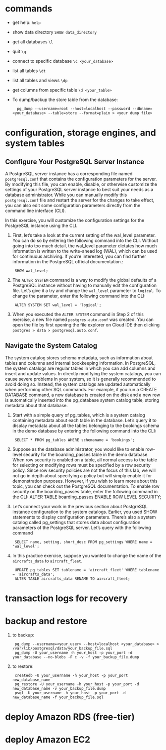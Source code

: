 # commands

- get help:  `help`

- show data directory `SHOW data_directory`

- get all databases `\l`

- quit `\q`

- connect to specific database `\c <your_database>`

- list all tables `\dt`

- list all tables and views `\dp`

- get columns from specific table `\d <your_table>`

- To dump/backup the store table from the database:

        pg_dump --username=root --host=localhost --password --dbname=<your_database> --table=store --format=plain > <your dump file>

# configuration, storage engines, and system tables

## Configure Your PostgreSQL Server Instance

A PostgreSQL server instance has a corresponding file named `postgresql.conf` that contains the configuration parameters for the server. By modifying this file, you can enable, disable, or otherwise customize the settings of your PostgreSQL server instance to best suit your needs as a database administrator. While you can manually modify this `postgresql.conf` file and restart the server for the changes to take effect, you can also edit some configuration parameters directly from the command line interface (CLI).

In this exercise, you will customize the configuration settings for the PostgreSQL instance using the CLI.

1. First, let’s take a look at the current setting of the wal_level parameter. You can do so by entering the following command into the CLI. Without going into too much detail, the wal_level parameter dictates how much information is written to the write-ahead log (WAL), which can be used for continuous archiving. If you’re interested, you can find further information in the PostgreSQL official documentation.:

        SHOW wal_level;

2. The `ALTER SYSTEM` command is a way to modify the global defaults of a PostgreSQL instance without having to manually edit the configuration file. Let’s give it a try and change the `wal_level` parameter to `logical`. To change the parameter, enter the following command into the CLI:

        ALTER SYSTEM SET wal_level = 'logical';

3. When you executed the `ALTER SYSTEM` command in Step 2 of this exercise, a new file named `postgres.auto.conf` was created. You can open the file by first opening the file explorer on Cloud IDE then clicking `postgres > data > postgresql.auto.conf`.

## Navigate the System Catalog

The system catalog stores schema metadata, such as information about tables and columns and internal bookkeeping information. In PostgreSQL, the system catalogs are regular tables in which you can add columns and insert and update values. In directly modifying the system catalogs, you can cause severe problems in your system, so it is generally recommended to avoid doing so. Instead, the system catalogs are updated automatically when performing other SQL commands. For example, if you run a CREATE DATABASE command, a new database is created on the disk and a new row is automatically inserted into the pg_database system catalog table, storing metadata about that database.

1. Start with a simple query of pg_tables, which is a system catalog containing metadata about each table in the database. Let’s query it to display metadata about all the tables belonging to the bookings schema in the demo database by entering the following command into the CLI:

        SELECT * FROM pg_tables WHERE schemaname = 'bookings';

2. Suppose as the database administrator, you would like to enable row-level security for the boarding_passes table in the demo database. When row security is enabled on a table, all normal access to the table for selecting or modifying rows must be specified by a row security policy. Since row security policies are not the focus of this lab, we will not go in depth about specifying a policy but will simply enable it for demonstration purposes. However, if you wish to learn more about this topic, you can check out the PostgreSQL documentation. To enable row security on the boarding_passes table, enter the following command in the CLI:
        ALTER TABLE boarding_passes ENABLE ROW LEVEL SECURITY;

3. Let’s connect your work in the previous section about PostgreSQL instance configuration to the system catalogs. Earlier, you used SHOW statements to display configuration parameters. There’s also a system catalog called pg_settings that stores data about configuration parameters of the PostgreSQL server. Let’s query with the following command

        SELECT name, setting, short_desc FROM pg_settings WHERE name = 'wal_level';

4. In this practice exercise, suppose you wanted to change the name of the `aircrafts_data` to `aircraft_fleet`.

        UPDATE pg_tables SET tablename = 'aircraft_fleet' WHERE tablename = 'aircrafts_data';
        ALTER TABLE aircrafts_data RENAME TO aircraft_fleet;


# transaction logs for recovery

# backup and restore

1. to backup: 

        pg_dump --username=<your_user> --host=localhost <your_database> > /var/lib/postgresql/data/your_backup_file.sql
        pg_dump -U your_username -h your_host -p your_port -d your_database --no-blobs -F c -v -f your_backup_file.dump

2. to restore:

        createdb -U your_username -h your_host -p your_port new_database_name
        pg_restore -U your_username -h your_host -p your_port -d new_database_name -v your_backup_file.dump
        psql -U your_username -h your_host -p your_port -d new_database_name -f your_backup_file.sql


# deploy Amazon RDS (free-tier)

# deploy Amazon EC2